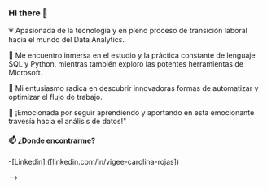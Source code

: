 ### Hi there 👋

💗 Apasionada de la tecnología y en pleno proceso de transición laboral hacia el mundo del Data Analytics. 
  
🐍 Me encuentro inmersa en el estudio y la práctica constante de lenguaje SQL y Python, mientras también exploro las potentes herramientas de Microsoft. 

🌱 Mi entusiasmo radica en descubrir innovadoras formas de automatizar y optimizar el flujo de trabajo. 
  
🌙 ¡Emocionada por seguir aprendiendo y aportando en esta emocionante travesía hacia el análisis de datos!"

#### 📫 ¿Donde encontrarme? 
-[Linkedin]:([linkedin.com/in/vigee-carolina-rojas])

--> 
